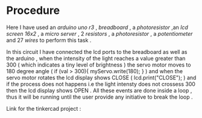 # Procedure

 Here I have used an  _arduino uno r3_ , _breadboard_ , a _photoresistor_ ,an _lcd screen 16x2_ , a _micro server_ , 2 _resistors_ , a _photoresistor_ , a _potentiometer_ and 27 _wires_ to perform this task .
 
 In this circuit I have connected the lcd ports to the breadboard as well as the arduino , when the intensity of the light reaches a value greater than 300 ( which indicates a tiny level of brightness ) the servo motor moves to 180 degree angle (  if (val > 300){ myServo.write(180); }  ) and when the servo motor rotates the lcd display shows CLOSE ( lcd.print("CLOSE"); ) and if the process does not happens i.e the light intensty does not crossess 300 then the lcd display shows OPEN . All these events are done inside a loop , thus it will be running until the user provide any initiative to break the loop .


Link for the tinkercad project :
